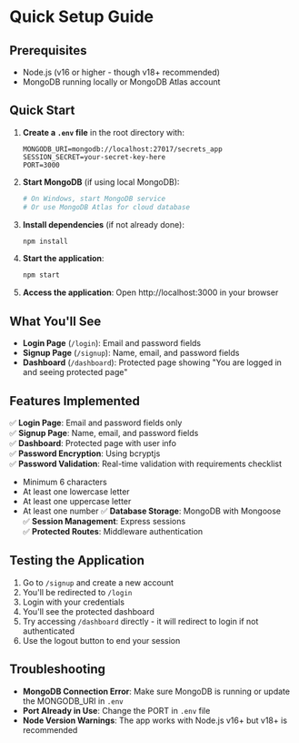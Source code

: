 # Quick Setup Guide

## Prerequisites
- Node.js (v16 or higher - though v18+ recommended)
- MongoDB running locally or MongoDB Atlas account

## Quick Start

1. **Create a `.env` file** in the root directory with:
   ```env
   MONGODB_URI=mongodb://localhost:27017/secrets_app
   SESSION_SECRET=your-secret-key-here
   PORT=3000
   ```

2. **Start MongoDB** (if using local MongoDB):
   ```bash
   # On Windows, start MongoDB service
   # Or use MongoDB Atlas for cloud database
   ```

3. **Install dependencies** (if not already done):
   ```bash
   npm install
   ```

4. **Start the application**:
   ```bash
   npm start
   ```

5. **Access the application**:
   Open http://localhost:3000 in your browser

## What You'll See

- **Login Page** (`/login`): Email and password fields
- **Signup Page** (`/signup`): Name, email, and password fields  
- **Dashboard** (`/dashboard`): Protected page showing "You are logged in and seeing protected page"

## Features Implemented

✅ **Login Page**: Email and password fields only  
✅ **Signup Page**: Name, email, and password fields  
✅ **Dashboard**: Protected page with user info  
✅ **Password Encryption**: Using bcryptjs  
✅ **Password Validation**: Real-time validation with requirements checklist
  - Minimum 6 characters
  - At least one lowercase letter
  - At least one uppercase letter  
  - At least one number
✅ **Database Storage**: MongoDB with Mongoose  
✅ **Session Management**: Express sessions  
✅ **Protected Routes**: Middleware authentication  

## Testing the Application

1. Go to `/signup` and create a new account
2. You'll be redirected to `/login`
3. Login with your credentials
4. You'll see the protected dashboard
5. Try accessing `/dashboard` directly - it will redirect to login if not authenticated
6. Use the logout button to end your session

## Troubleshooting

- **MongoDB Connection Error**: Make sure MongoDB is running or update the MONGODB_URI in `.env`
- **Port Already in Use**: Change the PORT in `.env` file
- **Node Version Warnings**: The app works with Node.js v16+ but v18+ is recommended 